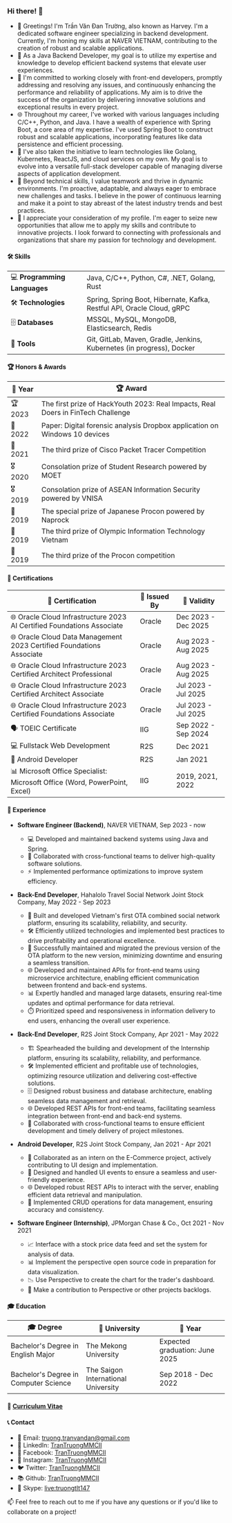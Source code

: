 <!-- ### Hi there 👋
My name is <b>Trần Văn Đan Trường</b>, but you can address me <b>Harvey</b> as my nickname. -->
<!--
**TranTruongMMCII/TranTruongMMCII** is a ✨ _special_ ✨ repository because its `README.md` (this file) appears on your GitHub profile.

Here are some ideas to get you started:

- 🔭 I’m currently working on ...
- 🌱 I’m currently learning ...
- 👯 I’m looking to collaborate on ...
- 🤔 I’m looking for help with ...
- 💬 Ask me about ...
- 📫 How to reach me: ...
- 😄 Pronouns: ...
- ⚡ Fun fact: ...
-->

### Hi there! 👋

- 👋 Greetings! I'm Trần Văn Đan Trường, also known as Harvey. I'm a dedicated software engineer specializing in backend development. Currently, I'm honing my skills at NAVER VIETNAM, contributing to the creation of robust and scalable applications.
- 🎯 As a Java Backend Developer, my goal is to utilize my expertise and knowledge to develop efficient backend systems that elevate user experiences. 
- 🤝 I'm committed to working closely with front-end developers, promptly addressing and resolving any issues, and continuously enhancing the performance and reliability of applications. My aim is to drive the success of the organization by delivering innovative solutions and exceptional results in every project.
- 🌐 Throughout my career, I've worked with various languages including C/C++, Python, and Java. I have a wealth of experience with Spring Boot, a core area of my expertise. I've used Spring Boot to construct robust and scalable applications, incorporating features like data persistence and efficient processing.
- 🚀 I've also taken the initiative to learn technologies like Golang, Kubernetes, ReactJS, and cloud services on my own. My goal is to evolve into a versatile full-stack developer capable of managing diverse aspects of application development.
- 🤝 Beyond technical skills, I value teamwork and thrive in dynamic environments. I'm proactive, adaptable, and always eager to embrace new challenges and tasks. I believe in the power of continuous learning and make it a point to stay abreast of the latest industry trends and best practices.
- 🙏 I appreciate your consideration of my profile. I'm eager to seize new opportunities that allow me to apply my skills and contribute to innovative projects. I look forward to connecting with professionals and organizations that share my passion for technology and development.

#### 🛠 Skills

|  | |
| --- | --- |
| 💻 **Programming Languages** | Java, C/C++, Python, C#, .NET, Golang, Rust |
| 🛠️ **Technologies** | Spring, Spring Boot, Hibernate, Kafka, Restful API, Oracle Cloud, gRPC |
| 🗄️ **Databases** | MSSQL, MySQL, MongoDB, Elasticsearch, Redis |
| 🧰 **Tools** | Git, GitLab, Maven, Gradle, Jenkins, Kubernetes (in progress), Docker |

#### 🏆 Honors & Awards
| 📅 Year | 🏆 Award |
| --- | --- |
| 🏆 2023 | The first prize of HackYouth 2023: Real Impacts, Real Doers in FinTech Challenge |
| 📝 2022 | Paper: Digital forensic analysis Dropbox application on Windows 10 devices |
| 🥉 2021 | The third prize of Cisco Packet Tracer Competition |
| 🎖️ 2020 | Consolation prize of Student Research powered by MOET |
| 🎖️ 2019 | Consolation prize of ASEAN Information Security powered by VNISA |
| 🏅 2019 | The special prize of Japanese Procon powered by Naprock |
| 🥉 2019 | The third prize of Olympic Information Technology Vietnam |
| 🥉 2019 | The third prize of the Procon competition |

#### 📜 Certifications
| 📜 Certification | 🏢 Issued By | 📅 Validity |
| --- | --- | --- |
| 🌐 Oracle Cloud Infrastructure 2023 AI Certified Foundations Associate | Oracle | Dec 2023 - Dec 2025|
| 🌐 Oracle Cloud Data Management 2023 Certified Foundations Associate | Oracle | Aug 2023 - Aug 2025|
| 🌐 Oracle Cloud Infrastructure 2023 Certified Architect Professional | Oracle | Aug 2023 - Aug 2025|
| 🌐 Oracle Cloud Infrastructure 2023 Certified Architect Associate | Oracle | Jul 2023 - Jul 2025|
| 🌐 Oracle Cloud Infrastructure 2023 Certified Foundations Associate | Oracle | Jul 2023 - Jul 2025 |
| 🗣️ TOEIC Certificate | IIG | Sep 2022 - Sep 2024 |
| 💻 Fullstack Web Development | R2S | Dec 2021 |
| 📱 Android Developer | R2S | Jan 2021 |
| 📊 Microsoft Office Specialist: Microsoft Office (Word, PowerPoint, Excel) | IIG | 2019, 2021, 2022 |

#### 💼 Experience

- **Software Engineer (Backend)**, NAVER VIETNAM, Sep 2023 - now
  - 💻 Developed and maintained backend systems using Java and Spring.
  - 🤝 Collaborated with cross-functional teams to deliver high-quality software solutions.
  - ⚡ Implemented performance optimizations to improve system efficiency.

- **Back-End Developer**, Hahalolo Travel Social Network Joint Stock Company, May 2022 - Sep 2023
    - 🚀 Built and developed Vietnam's first OTA combined social network platform, ensuring its scalability, reliability, and security.
    - 🛠️ Efficiently utilized technologies and implemented best practices to drive profitability and operational excellence.
    - 🔄 Successfully maintained and migrated the previous version of the OTA platform to the new version, minimizing downtime and ensuring a seamless transition.
    - 🌐 Developed and maintained APIs for front-end teams using microservice architecture, enabling efficient communication between frontend and back-end systems.
    - 📊 Expertly handled and managed large datasets, ensuring real-time updates and optimal performance for data retrieval.
    - ⏱️ Prioritized speed and responsiveness in information delivery to end users, enhancing the overall user experience.

- **Back-End Developer**, R2S Joint Stock Company, Apr 2021 - May 2022
    - 🏗️ Spearheaded the building and development of the Internship platform, ensuring its scalability, reliability, and performance.
    - 🛠️ Implemented efficient and profitable use of technologies, optimizing resource utilization and delivering cost-effective solutions.
    - 🗄️ Designed robust business and database architecture, enabling seamless data management and retrieval.
    - 🌐 Developed REST APIs for front-end teams, facilitating seamless integration between front-end and back-end systems.
    - 🤝 Collaborated with cross-functional teams to ensure efficient development and timely delivery of project milestones.

- **Android Developer**, R2S Joint Stock Company, Jan 2021 - Apr 2021
    - 🤝 Collaborated as an intern on the E-Commerce project, actively contributing to UI design and implementation.
    - 🎨 Designed and handled UI events to ensure a seamless and user-friendly experience.
    - 🌐 Developed robust REST APIs to interact with the server, enabling efficient data retrieval and manipulation.
    - 📝 Implemented CRUD operations for data management, ensuring accuracy and consistency.

- **Software Engineer (Internship)**, JPMorgan Chase & Co., Oct 2021 - Nov 2021
    - 📈 Interface with a stock price data feed and set the system for analysis of data.
    - 📊 Implement the perspective open source code in preparation for data visualization.
    - 📉 Use Perspective to create the chart for the trader's dashboard.
    - 🎁 Make a contribution to Perspective or other projects backlogs.

#### 🎓 Education
| 🎓 Degree | 🏫 University | 📅 Year |
| --- | --- | --- |
| Bachelor's Degree in English Major | The Mekong University | Expected graduation: June 2025 |
| Bachelor's Degree in Computer Science | The Saigon International University | Sep 2018 - Dec 2022 |

#### 📄 [Curriculum Vitae](./TranVanDanTruong-CV-BackEndDeveloper.pdf)

#### 📞 Contact
- 📧 Email: [truong.tranvandan@gmail.com](mailto:truong.tranvandan@gmail.com)
- 💼 LinkedIn: [TranTruongMMCII](https://www.linkedin.com/in/trantruongmmcii)
- 👥 Facebook: [TranTruongMMCII](https://www.facebook.com/TranTruongMMCII/)
- 📸 Instagram: [TranTruongMMCII](https://www.instagram.com/TranTruongMMCII/)
- 🐦 Twitter: [TranTruongMMCII](https://twitter.com/TranTruongMMCII)
- 📚 Github: [TranTruongMMCII](https://github.com/TranTruongMMCII)
- 💬 Skype: [live:truongtlt147](https://join.skype.com/invite/xyKvbkUr4dT0)


📫 Feel free to reach out to me if you have any questions or if you'd like to collaborate on a project!

